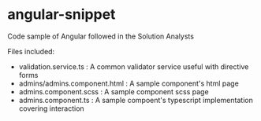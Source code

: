 # angular-snippet
Code sample of Angular followed in the Solution Analysts

Files included:
- validation.service.ts : A common validator service useful with directive forms 
- admins/admins.component.html : A sample component's html page 
- admins.component.scss : A sample component scss page
- admins.component.ts : A sample compoent's typescript implementation covering interaction 

